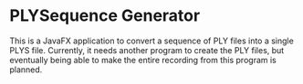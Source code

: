 # PLYSequence Generator

This is a JavaFX application to convert a sequence of PLY files into a single PLYS file. Currently,
it needs another program to create the PLY files, but eventually being able to make the entire
recording from this program is planned.